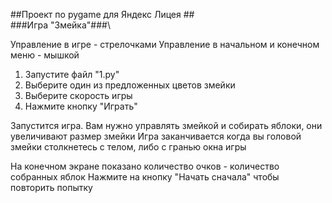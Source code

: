 ##Проект по pygame для Яндекс Лицея ##\
###Игра "Змейка"###\

Управление в игре - стрелочками 
Управление в начальном и конечном меню - мышкой

1. Запустите файл "1.py"
2. Выберите один из предложенных цветов змейки
2. Выберите скорость игры
3. Нажмите кнопку "Играть"

Запустится игра. Вам нужно управлять змейкой и собирать яблоки, они увеличивают размер змейки
Игра заканчивается когда вы головой змейки столкнетесь с телом, либо с гранью окна игры

На конечном экране показано количество очков - количество собранных яблок 
Нажмите на кнопку "Начать сначала" чтобы повторить попытку